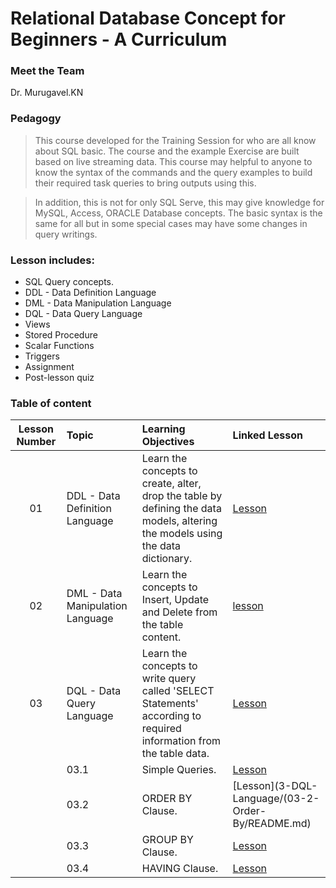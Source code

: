 # Relational Database Concept for Beginners - A Curriculum


### Meet the Team

Dr. Murugavel.KN


### Pedagogy

>This course developed for the Training Session for who are all know about SQL basic. The course and the example Exercise are built based on live streaming data. This course may helpful to anyone to know the syntax of the commands and the query examples to build their required task queries to bring outputs using this.

>In addition, this is not for only SQL Serve, this may give knowledge for MySQL, Access, ORACLE Database concepts. The basic syntax is the same for all but in some special cases may have some changes in query writings.


### Lesson includes:

- SQL Query concepts.
- DDL - Data Definition Language
- DML - Data Manipulation Language
- DQL - Data Query Language
- Views
- Stored Procedure
- Scalar Functions
- Triggers
- Assignment
- Post-lesson quiz

### Table of content

| Lesson Number | Topic | Learning Objectives | Linked Lesson |
| :-----: | :------- |  :-------------------- | :---- |
| 01 | DDL - Data Definition Language | Learn the concepts to create, alter, drop the table by defining the data models, altering the models using the data dictionary. | [Lesson](1-DDL-Language/README.md) |
| 02 | DML - Data Manipulation Language | Learn the concepts to Insert, Update and Delete from the table content. | [lesson](2-DML-Language/README.md) |
| 03 | DQL - Data Query Language | Learn the concepts to write query called 'SELECT Statements' according to required information from the table data. | [Lesson](3-DQL-Language/README.md) |
|    | 03.1 | Simple Queries. | [Lesson](3-DQL-Language/03-1-Simple-Query/README.md) |
|    | 03.2 | ORDER BY Clause. | [Lesson](3-DQL-Language/(03-2-Order-By/README.md) |
|    | 03.3 | GROUP BY Clause. | [Lesson](3-DQL-Language/03-3-GROUP-BY/README.md) |
|    | 03.4 | HAVING Clause. | [Lesson](3-DQL-Language/03-4-Having-Clause/README.md) |
